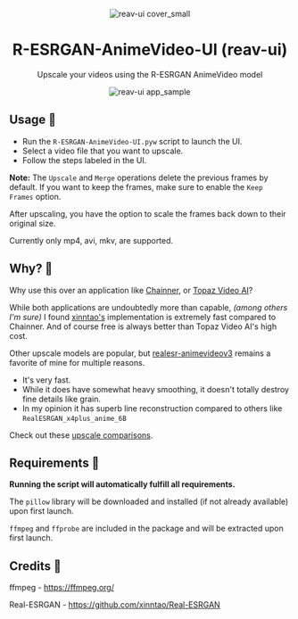 <p align="center">
  <img src="https://github.com/Nenotriple/R-ESRGAN-AnimeVideo-UI/assets/70049990/22e22572-5cb3-4bf1-a7fc-bc871b855174" alt="reav-ui cover_small">
</p>

<h1 align="center">R-ESRGAN-AnimeVideo-UI (reav-ui)</h1>
<p align="center">Upscale your videos using the R-ESRGAN AnimeVideo model</p>

<p align="center">
  <img src="https://github.com/Nenotriple/R-ESRGAN-AnimeVideo-UI/assets/70049990/79130cc1-68b9-4976-9da6-9f8795b045d5)" alt="reav-ui app_sample">
</p>

## Usage 📝

- Run the `R-ESRGAN-AnimeVideo-UI.pyw` script to launch the UI.
-  Select a video file that you want to upscale.
-  Follow the steps labeled in the UI.

**Note:** The `Upscale` and `Merge` operations delete the previous frames by default. If you want to keep the frames, make sure to enable the `Keep Frames` option.

After upscaling, you have the option to scale the frames back down to their original size.

Currently only mp4, avi, mkv, are supported.

## Why? 🤷

Why use this over an application like [Chainner](https://github.com/chaiNNer-org/chaiNNer), or [Topaz Video AI](https://www.topazlabs.com/)?

While both applications are undoubtedly more than capable, *(among others I'm sure)* I found [xinntao's](https://github.com/xinntao) implementation is extremely fast compared to Chainner. And of course free is always better than Topaz Video AI's high cost.

Other upscale models are popular, but [realesr-animevideov3](https://github.com/xinntao/Real-ESRGAN/blob/master/docs/anime_video_model.md) remains a favorite of mine for multiple reasons.
- It's very fast.
- While it does have somewhat heavy smoothing, it doesn't totally destroy fine details like grain.
- In my opinion it has superb line reconstruction compared to others like `RealESRGAN_x4plus_anime_6B`

Check out these [upscale comparisons](https://github.com/xinntao/Real-ESRGAN/blob/master/docs/anime_video_model.md).

## Requirements 🚩

**Running the script will automatically fulfill all requirements.**

The `pillow` library will be downloaded and installed (if not already available) upon first launch.

`ffmpeg` and `ffprobe` are included in the package and will be extracted upon first launch.

## **Credits** 👥

ffmpeg - https://ffmpeg.org/

Real-ESRGAN - https://github.com/xinntao/Real-ESRGAN
